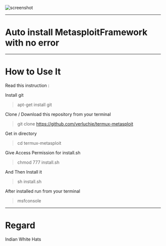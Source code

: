 ![screenshot](https://2.bp.blogspot.com/-iflmrgWDkeY/WcLjEz8tAZI/AAAAAAAAAC0/wBF5nOKTVtAgDWnjbMGV0wsaKcIzhlBGwCLcBGAs/s1600/PicsArt_09-20-04.30.13.jpg)

______________________________________
# Auto install MetasploitFramework with no error

______________________________________
# How to Use It

Read this instruction :

Install git

> apt-get install git

Clone / Download this repository from your terminal

> git clone https://github.com/verluchie/termux-metasploit

Get in directory 

> cd termux-metasploit

Give Access Permission for install.sh

> chmod 777 install.sh

And Then Install it

> sh install.sh

After installed run from your terminal

> msfconsole

______________________________________
# Regard

Indian White Hats
